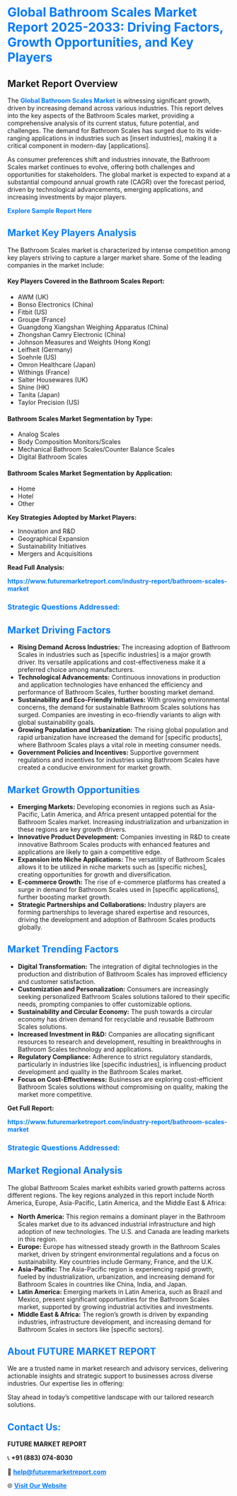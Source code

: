 <h1 style="color: #007BFF;">Global Bathroom Scales Market Report 2025-2033: Driving Factors, Growth Opportunities, and Key Players</h1>

<section id="overview">
<h2>Market Report Overview</h2>
<p>The <a href="https://www.futuremarketreport.com/industry-report/bathroom-scales-market" style="color: #007BFF; text-decoration: none;"><strong>Global Bathroom Scales Market</strong></a> is witnessing significant growth, driven by increasing demand across various industries. This report delves into the key aspects of the Bathroom Scales market, providing a comprehensive analysis of its current status, future potential, and challenges. The demand for Bathroom Scales has surged due to its wide-ranging applications in industries such as [insert industries], making it a critical component in modern-day [applications].</p>
<p>As consumer preferences shift and industries innovate, the Bathroom Scales market continues to evolve, offering both challenges and opportunities for stakeholders. The global market is expected to expand at a substantial compound annual growth rate (CAGR) over the forecast period, driven by technological advancements, emerging applications, and increasing investments by major players.</p>
</section>

<section id="overview">
<p><a href="https://www.futuremarketreport.com/request-sample/reportId=108200" style="color: #007BFF; text-decoration: none;"><strong>Explore Sample Report Here</strong></a></p>
</section>

<section id="key-players">
<h2 style="color: #007BFF;">Market Key Players Analysis</h2>
<p>The Bathroom Scales market is characterized by intense competition among key players striving to capture a larger market share. Some of the leading companies in the market include:</p>
<h4>Key Players Covered in the Bathroom Scales Report:</h4>
<ul><li>AWM (UK)</li><li>Bonso Electronics (China)</li><li>Fitbit (US)</li><li>Groupe (France)</li><li>Guangdong Xiangshan Weighing Apparatus (China)</li><li>Zhongshan Camry Electronic (China)</li><li>Johnson Measures and Weights (Hong Kong)</li><li>Leifheit (Germany)</li><li>Soehnle (US)</li><li>Omron Healthcare (Japan)</li><li>Withings (France)</li><li>Salter Housewares (UK)</li><li>Shine (HK)</li><li>Tanita (Japan)</li><li>Taylor Precision (US)</li></ul>
<h4>Bathroom Scales Market Segmentation by Type:</h4>
<ul><li>Analog Scales</li><li>Body Composition Monitors/Scales</li><li>Mechanical Bathroom Scales/Counter Balance Scales</li><li>Digital Bathroom Scales</li></ul>

<h4>Bathroom Scales Market Segmentation by Application:</h4>
<ul><li>Home</li><li>Hotel</li><li>Other</li></ul>
<p><strong>Key Strategies Adopted by Market Players:</strong></p>
<ul>
<li>Innovation and R&D</li>
<li>Geographical Expansion</li>
<li>Sustainability Initiatives</li>
<li>Mergers and Acquisitions</li>
</ul>
</section>

<section>
<p><strong>Read Full Analysis: </strong></p><a href="https://www.futuremarketreport.com/industry-report/bathroom-scales-market" style="color: #007BFF; text-decoration: none;"><strong>https://www.futuremarketreport.com/industry-report/bathroom-scales-market</strong></a>
<h3 style="color: #007BFF;">Strategic Questions Addressed:</h3>
</section>

<section id="driving-factors">
<h2 style="color: #007BFF;">Market Driving Factors</h2>
<ul>
<li><strong>Rising Demand Across Industries:</strong> The increasing adoption of Bathroom Scales in industries such as [specific industries] is a major growth driver. Its versatile applications and cost-effectiveness make it a preferred choice among manufacturers.</li>
<li><strong>Technological Advancements:</strong> Continuous innovations in production and application technologies have enhanced the efficiency and performance of Bathroom Scales, further boosting market demand.</li>
<li><strong>Sustainability and Eco-Friendly Initiatives:</strong> With growing environmental concerns, the demand for sustainable Bathroom Scales solutions has surged. Companies are investing in eco-friendly variants to align with global sustainability goals.</li>
<li><strong>Growing Population and Urbanization:</strong> The rising global population and rapid urbanization have increased the demand for [specific products], where Bathroom Scales plays a vital role in meeting consumer needs.</li>
<li><strong>Government Policies and Incentives:</strong> Supportive government regulations and incentives for industries using Bathroom Scales have created a conducive environment for market growth.</li>
</ul>
</section>

<section id="growth-opportunities">
<h2 style="color: #007BFF;">Market Growth Opportunities</h2>
<ul>
<li><strong>Emerging Markets:</strong> Developing economies in regions such as Asia-Pacific, Latin America, and Africa present untapped potential for the Bathroom Scales market. Increasing industrialization and urbanization in these regions are key growth drivers.</li>
<li><strong>Innovative Product Development:</strong> Companies investing in R&D to create innovative Bathroom Scales products with enhanced features and applications are likely to gain a competitive edge.</li>
<li><strong>Expansion into Niche Applications:</strong> The versatility of Bathroom Scales allows it to be utilized in niche markets such as [specific niches], creating opportunities for growth and diversification.</li>
<li><strong>E-commerce Growth:</strong> The rise of e-commerce platforms has created a surge in demand for Bathroom Scales used in [specific applications], further boosting market growth.</li>
<li><strong>Strategic Partnerships and Collaborations:</strong> Industry players are forming partnerships to leverage shared expertise and resources, driving the development and adoption of Bathroom Scales products globally.</li>
</ul>
</section>

<section id="trending-factors">
<h2 style="color: #007BFF;">Market Trending Factors</h2>
<ul>
<li><strong>Digital Transformation:</strong> The integration of digital technologies in the production and distribution of Bathroom Scales has improved efficiency and customer satisfaction.</li>
<li><strong>Customization and Personalization:</strong> Consumers are increasingly seeking personalized Bathroom Scales solutions tailored to their specific needs, prompting companies to offer customizable options.</li>
<li><strong>Sustainability and Circular Economy:</strong> The push towards a circular economy has driven demand for recyclable and reusable Bathroom Scales solutions.</li>
<li><strong>Increased Investment in R&D:</strong> Companies are allocating significant resources to research and development, resulting in breakthroughs in Bathroom Scales technology and applications.</li>
<li><strong>Regulatory Compliance:</strong> Adherence to strict regulatory standards, particularly in industries like [specific industries], is influencing product development and quality in the Bathroom Scales market.</li>
<li><strong>Focus on Cost-Effectiveness:</strong> Businesses are exploring cost-efficient Bathroom Scales solutions without compromising on quality, making the market more competitive.</li>
</ul>
</section>

<section>
<p><strong>Get Full Report: </strong></p><a href="https://www.futuremarketreport.com/industry-report/bathroom-scales-market" style="color: #007BFF; text-decoration: none;"><strong>https://www.futuremarketreport.com/industry-report/bathroom-scales-market</strong></a>
<h3 style="color: #007BFF;">Strategic Questions Addressed:</h3>
</section>


<section id="regional-analysis">
<h2 style="color: #007BFF;">Market Regional Analysis</h2>
<p>The global Bathroom Scales market exhibits varied growth patterns across different regions. The key regions analyzed in this report include North America, Europe, Asia-Pacific, Latin America, and the Middle East & Africa:</p>
<ul>
<li><strong>North America:</strong> This region remains a dominant player in the Bathroom Scales market due to its advanced industrial infrastructure and high adoption of new technologies. The U.S. and Canada are leading markets in this region.</li>
<li><strong>Europe:</strong> Europe has witnessed steady growth in the Bathroom Scales market, driven by stringent environmental regulations and a focus on sustainability. Key countries include Germany, France, and the U.K.</li>
<li><strong>Asia-Pacific:</strong> The Asia-Pacific region is experiencing rapid growth, fueled by industrialization, urbanization, and increasing demand for Bathroom Scales in countries like China, India, and Japan.</li>
<li><strong>Latin America:</strong> Emerging markets in Latin America, such as Brazil and Mexico, present significant opportunities for the Bathroom Scales market, supported by growing industrial activities and investments.</li>
<li><strong>Middle East & Africa:</strong> The region’s growth is driven by expanding industries, infrastructure development, and increasing demand for Bathroom Scales in sectors like [specific sectors].</li>
</ul>
</section>

<footer>
<h2 style="color: #007BFF;">About FUTURE MARKET REPORT</h2>
<p>We are a trusted name in market research and advisory services, delivering actionable insights and strategic support to businesses across diverse industries. Our expertise lies in offering:</p>

<p>Stay ahead in today’s competitive landscape with our tailored research solutions.</p>

<h2 style="color: #007BFF;">Contact Us:</h2>
<p><strong>FUTURE MARKET REPORT</strong></p>
<p>📞 <strong>+91 (883) 074-8030</strong></p>
<p>📧 <strong><a href="mailto:help@futuremarketreport.com" style="color: #007BFF;">help@futuremarketreport.com</a></strong></p>
<p>🌐 <strong><a href="https://www.futuremarketreport.com/" style="color: #007BFF;">Visit Our Website</a></strong></p>
</footer>